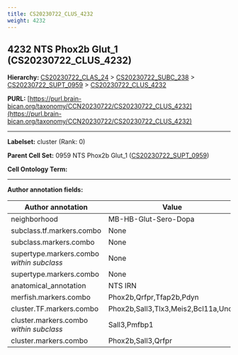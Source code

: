 ```yaml
---
title: CS20230722_CLUS_4232
weight: 4232
---
```

## 4232 NTS Phox2b Glut_1 (CS20230722_CLUS_4232)
<b>Hierarchy: </b>
[CS20230722_CLAS_24](../CS20230722_CLAS_24) >
[CS20230722_SUBC_238](../CS20230722_SUBC_238) >
[CS20230722_SUPT_0959](../CS20230722_SUPT_0959) >
[CS20230722_CLUS_4232](../CS20230722_CLUS_4232)

**PURL:** [https://purl.brain-bican.org/taxonomy/CCN20230722/CS20230722_CLUS_4232](https://purl.brain-bican.org/taxonomy/CCN20230722/CS20230722_CLUS_4232)

---


**Labelset:** cluster (Rank: 0)

**Parent Cell Set:** 0959 NTS Phox2b Glut_1 ([CS20230722_SUPT_0959](../CS20230722_SUPT_0959))



**Cell Ontology Term:** 

[MARKER GENES.]: #


---

[TRANSFERRED ANNOTATIONS.]: #


[AUTHOR ANNOTATION FIELDS.]: #


**Author annotation fields:**

| Author annotation | Value |
|-------------------|-------|
|neighborhood|MB-HB-Glut-Sero-Dopa|
|subclass.tf.markers.combo|None|
|subclass.markers.combo|None|
|supertype.markers.combo _within subclass_|None|
|supertype.markers.combo|None|
|anatomical_annotation|NTS IRN|
|merfish.markers.combo|Phox2b,Qrfpr,Tfap2b,Pdyn|
|cluster.TF.markers.combo|Phox2b,Sall3,Tlx3,Meis2,Bcl11a,Uncx|
|cluster.markers.combo _within subclass_|Sall3,Pmfbp1|
|cluster.markers.combo|Phox2b,Sall3,Qrfpr|

